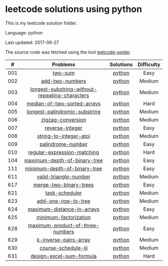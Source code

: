 # leetcode solutions using python
This is my leetcode solution folder.

Language: python

Last updated: 2017-06-27

The source code was fetched using the tool [leetcode-spider](https://github.com/Ma63d/leetcode-spider).

| # | Problems | Solutions | Difficulty |
|:--:|:-----:|:---------:|:----:|
|001|[two-sum](https://leetcode.com/problems/two-sum/)| [python](./001.two-sum/two-sum.py)| Easy|
|002|[add-two-numbers](https://leetcode.com/problems/add-two-numbers/)| [python](./002.add-two-numbers/add-two-numbers.py)| Medium|
|003|[longest-substring-without-repeating-characters](https://leetcode.com/problems/longest-substring-without-repeating-characters/)| [python](./003.longest-substring-without-repeating-characters/longest-substring-without-repeating-characters.py)| Medium|
|004|[median-of-two-sorted-arrays](https://leetcode.com/problems/median-of-two-sorted-arrays/)| [python](./004.median-of-two-sorted-arrays/median-of-two-sorted-arrays.py)| Hard|
|005|[longest-palindromic-substring](https://leetcode.com/problems/longest-palindromic-substring/)| [python](./005.longest-palindromic-substring/longest-palindromic-substring.py)| Medium|
|006|[zigzag-conversion](https://leetcode.com/problems/zigzag-conversion/)| [python](./006.zigzag-conversion/zigzag-conversion.py)| Medium|
|007|[reverse-integer](https://leetcode.com/problems/reverse-integer/)| [python](./007.reverse-integer/reverse-integer.py)| Easy|
|008|[string-to-integer-atoi](https://leetcode.com/problems/string-to-integer-atoi/)| [python](./008.string-to-integer-atoi/string-to-integer-atoi.py)| Medium|
|009|[palindrome-number](https://leetcode.com/problems/palindrome-number/)| [python](./009.palindrome-number/palindrome-number.py)| Easy|
|010|[regular-expression-matching](https://leetcode.com/problems/regular-expression-matching/)| [python](./010.regular-expression-matching/regular-expression-matching.py)| Hard|
|104|[maximum-depth-of-binary-tree](https://leetcode.com/problems/maximum-depth-of-binary-tree/)| [python](./104.maximum-depth-of-binary-tree/maximum-depth-of-binary-tree.py)| Easy|
|111|[minimum-depth-of-binary-tree](https://leetcode.com/problems/minimum-depth-of-binary-tree/)| [python](./111.minimum-depth-of-binary-tree/minimum-depth-of-binary-tree.py)| Easy|
|611|[valid-triangle-number](https://leetcode.com/problems/valid-triangle-number/)| [python](./611.valid-triangle-number/valid-triangle-number.py)| Medium|
|617|[merge-two-binary-trees](https://leetcode.com/problems/merge-two-binary-trees/)| [python](./617.merge-two-binary-trees/merge-two-binary-trees.py)| Easy|
|621|[task-scheduler](https://leetcode.com/problems/task-scheduler/)| [python](./621.task-scheduler/task-scheduler.py)| Medium|
|623|[add-one-row-to-tree](https://leetcode.com/problems/add-one-row-to-tree/)| [python](./623.add-one-row-to-tree/add-one-row-to-tree.py)| Medium|
|624|[maximum-distance-in-arrays](https://leetcode.com/problems/maximum-distance-in-arrays/)| [python](./624.maximum-distance-in-arrays/maximum-distance-in-arrays.py)| Easy|
|625|[minimum-factorization](https://leetcode.com/problems/minimum-factorization/)| [python](./625.minimum-factorization/minimum-factorization.py)| Medium|
|628|[maximum-product-of-three-numbers](https://leetcode.com/problems/maximum-product-of-three-numbers/)| [python](./628.maximum-product-of-three-numbers/maximum-product-of-three-numbers.py)| Easy|
|629|[k-inverse-pairs-array](https://leetcode.com/problems/k-inverse-pairs-array/)| [python](./629.k-inverse-pairs-array/k-inverse-pairs-array.py)| Medium|
|630|[course-schedule-iii](https://leetcode.com/problems/course-schedule-iii/)| [python](./630.course-schedule-iii/course-schedule-iii.py)| Medium|
|631|[design-excel-sum-formula](https://leetcode.com/problems/design-excel-sum-formula/)| [python](./631.design-excel-sum-formula/design-excel-sum-formula.py)| Hard|
